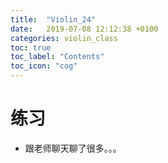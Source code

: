 ```yaml
---
title:  "Violin_24"
date:   2019-07-08 12:12:38 +0100
categories: violin_class
toc: true
toc_label: "Contents"
toc_icon: "cog"
---
```


# 练习

* 跟老师聊天聊了很多。。。